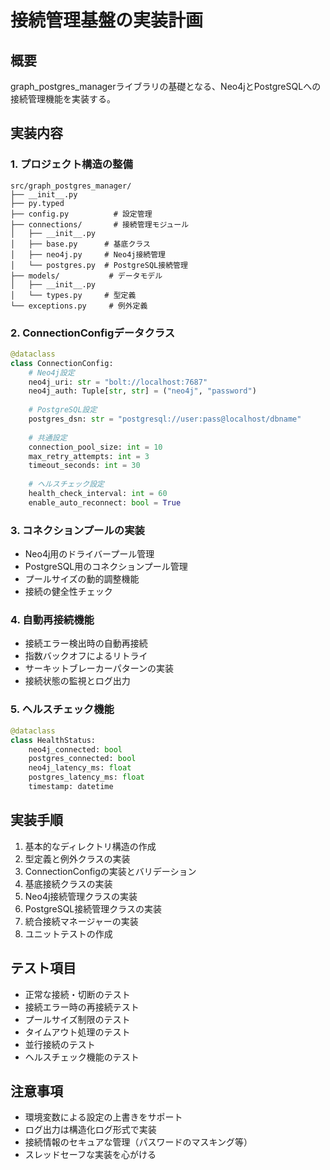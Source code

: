 # 接続管理基盤の実装計画

## 概要
graph_postgres_managerライブラリの基礎となる、Neo4jとPostgreSQLへの接続管理機能を実装する。

## 実装内容

### 1. プロジェクト構造の整備
```
src/graph_postgres_manager/
├── __init__.py
├── py.typed
├── config.py          # 設定管理
├── connections/       # 接続管理モジュール
│   ├── __init__.py
│   ├── base.py      # 基底クラス
│   ├── neo4j.py     # Neo4j接続管理
│   └── postgres.py  # PostgreSQL接続管理
├── models/           # データモデル
│   ├── __init__.py
│   └── types.py     # 型定義
└── exceptions.py     # 例外定義
```

### 2. ConnectionConfigデータクラス
```python
@dataclass
class ConnectionConfig:
    # Neo4j設定
    neo4j_uri: str = "bolt://localhost:7687"
    neo4j_auth: Tuple[str, str] = ("neo4j", "password")
    
    # PostgreSQL設定
    postgres_dsn: str = "postgresql://user:pass@localhost/dbname"
    
    # 共通設定
    connection_pool_size: int = 10
    max_retry_attempts: int = 3
    timeout_seconds: int = 30
    
    # ヘルスチェック設定
    health_check_interval: int = 60
    enable_auto_reconnect: bool = True
```

### 3. コネクションプールの実装
- Neo4j用のドライバープール管理
- PostgreSQL用のコネクションプール管理
- プールサイズの動的調整機能
- 接続の健全性チェック

### 4. 自動再接続機能
- 接続エラー検出時の自動再接続
- 指数バックオフによるリトライ
- サーキットブレーカーパターンの実装
- 接続状態の監視とログ出力

### 5. ヘルスチェック機能
```python
@dataclass
class HealthStatus:
    neo4j_connected: bool
    postgres_connected: bool
    neo4j_latency_ms: float
    postgres_latency_ms: float
    timestamp: datetime
```

## 実装手順
1. 基本的なディレクトリ構造の作成
2. 型定義と例外クラスの実装
3. ConnectionConfigの実装とバリデーション
4. 基底接続クラスの実装
5. Neo4j接続管理クラスの実装
6. PostgreSQL接続管理クラスの実装
7. 統合接続マネージャーの実装
8. ユニットテストの作成

## テスト項目
- 正常な接続・切断のテスト
- 接続エラー時の再接続テスト
- プールサイズ制限のテスト
- タイムアウト処理のテスト
- 並行接続のテスト
- ヘルスチェック機能のテスト

## 注意事項
- 環境変数による設定の上書きをサポート
- ログ出力は構造化ログ形式で実装
- 接続情報のセキュアな管理（パスワードのマスキング等）
- スレッドセーフな実装を心がける